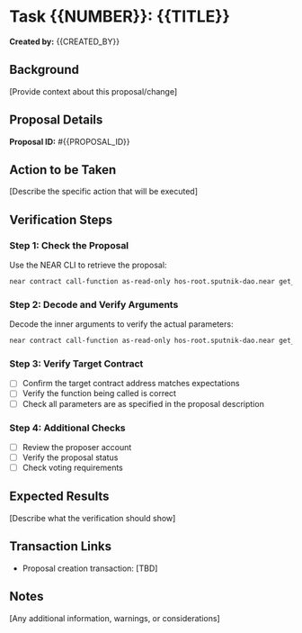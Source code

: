 # Task {{NUMBER}}: {{TITLE}}

**Created by:** {{CREATED_BY}}

## Background

[Provide context about this proposal/change]

## Proposal Details

**Proposal ID:** #{{PROPOSAL_ID}}

## Action to be Taken

[Describe the specific action that will be executed]

## Verification Steps

### Step 1: Check the Proposal

Use the NEAR CLI to retrieve the proposal:

```bash
near contract call-function as-read-only hos-root.sputnik-dao.near get_proposal json-args '{"id": {{PROPOSAL_ID}}}' network-config mainnet now
```

### Step 2: Decode and Verify Arguments

Decode the inner arguments to verify the actual parameters:

```bash
near contract call-function as-read-only hos-root.sputnik-dao.near get_proposal json-args '{"id": {{PROPOSAL_ID}}}' network-config mainnet now | jq '.kind.FunctionCall.actions[0].args | @base64d | fromjson'
```

### Step 3: Verify Target Contract

- [ ] Confirm the target contract address matches expectations
- [ ] Verify the function being called is correct
- [ ] Check all parameters are as specified in the proposal description

### Step 4: Additional Checks

- [ ] Review the proposer account
- [ ] Verify the proposal status
- [ ] Check voting requirements

## Expected Results

[Describe what the verification should show]

## Transaction Links

- Proposal creation transaction: [TBD]

## Notes

[Any additional information, warnings, or considerations]

